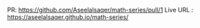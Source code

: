 PR: https://github.com/Aseelalsaqer/math-series/pull/1
Live URL : https://aseelalsaqer.github.io/math-series/
